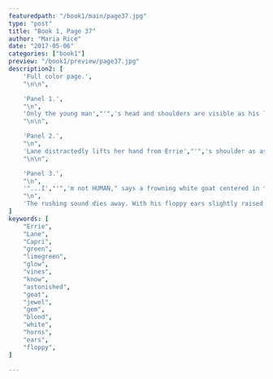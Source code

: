 ```yaml
---
featuredpath: "/book1/main/page37.jpg"
type: "post"
title: "Book 1, Page 37"
author: "Maria Rice"
date: "2017-05-06"
categories: ["book1"]
preview: "/book1/preview/page37.jpg"
description2: [
    'Full color page.',
    "\n\n",

    'Panel 1.',
    "\n",
    'Only the young man',"'",'s head and shoulders are visible as his limegreen glow doubles up all around him, making him appear almost limegreen himself. A rushing sound ("fsshsshhhSHHHSSHHSHHH") grows gradually as he says in his accent, "...Oh. You DON',"'",'T know..."',
    "\n\n",

    'Panel 2.',
    "\n",
    'Lane distractedly lifts her hand from Errie',"'",'s shoulder as astonishment covers both girls',"'",' faces and they stare wide-eyed in the direction of the viewer--below and directly in front of them. They are only visible above their elbows, cut off by the bottom panel border. The rushing sound grows louder.',
    "\n\n",

    'Panel 3.',
    "\n",
    '"...I',"'",'m not HUMAN," says a frowning white goat centered in the panel. He shares similarities with the young man, including the accent in his voice, the white horns on his head, the blond bangs hanging down from the base of the horns, the three tree branches extending out from his back, and the thick limegreen glow encompassing him. In addition, a green, diamond-shaped gem sits attached to his chest, glistening like an emerald.',
    "\n",
    'The rushing sound dies away. With his floppy ears slightly raised and his gritted teeth showing, he adds, "I',"'",'m a GOAT MORPHIC."',
]
keywords: [
    "Errie", 
    "Lane",
    "Capri",
    "green",
    "limegreen",
    "glow",
    "vines",
    "know",
    "astonished",
    "goat",
    "jewel",
    "gem",
    "blond",
    "white",
    "horns",
    "ears",
    "floppy",
]

---
```

